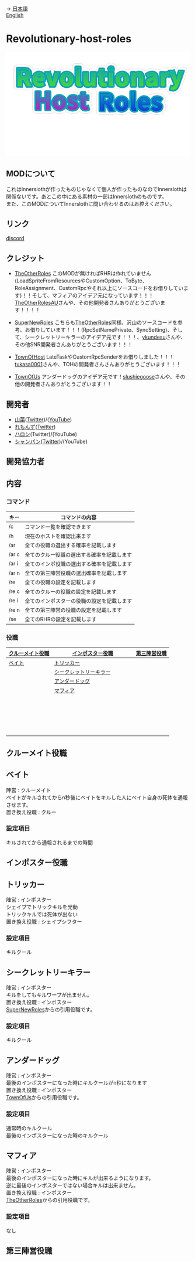 → [日本語](README.md)<br>
[English](README-English.md)<br>

# Revolutionary-host-roles
![RHRlogo](/images/RHRLogoIcon.png)

## MODについて
これはInnerslothが作ったものじゃなくて個人が作ったものなのでInnerslothは関係ないです。あとこの中にある素材の一部はInnerslothのものです。<br>
また、このMODについてInnerslothに問い合わせるのはお控えください。

## リンク
[discord](https://discord.gg/KC3G57CWeU)

## クレジット
- [TheOtherRoles](https://github.com/TheOtherRolesAU/TheOtherRoles) このMODが無ければRHRは作れていません(LoadSpriteFromResourcesやCustomOption、ToByte、RoleAssignment、CustomRpcやそれ以上にソースコードをお借りしています)！！そして、マフィアのアイデア元になっています！！！[TheOtherRolesAU](https://github.com/TheOtherRolesAU)さんや、その他開発者さんありがとうございます！！！！

- [SuperNewRoles](https://github.com/ykundesu/SuperNewRoles) こちらも[TheOtherRoles](https://github.com/TheOtherRolesAU/TheOtherRoles)同様、沢山のソースコードを参考、お借りしています！！！(RpcSetNamePrivate、SyncSetting)、そして、シークレットリーキラーのアイデア元です！！！、[ykundesu](https://github.com/ykundesu)さんや、その他SNR開発者さんありがとうございます！！！

- [TownOfHost](https://github.com/tukasa0001/TownOfHost) LateTaskやCustomRpcSenderをお借りしました！！！[tukasa0001](https://github.com/tukasa0001)さんや、TOHの開発者さんさんありがとうございます！！！

- [TownOfUs](https://github.com/slushiegoose/Town-Of-Us) アンダードッグのアイデア元です！[slushiegoose](https://github.com/slushiegoose)さんや、その他の開発者さんありがとうございます！！
## 開発者
- [山菜](https://github.com/sansai0707)([Twitter](https://twitter.com/sansai_yukkuri))/([YouTube](https://youtube.com/channel/UCj1SxnfqEKlnwXkhCG_VZ7w))
- [れもんず](https://github.com/remons123)([Twitter](https://twitter.com/abcremons))
- [ハロン](https://github.com/Haroweeeeen)(Twitter)/(YouTube)
- [シャンパン](https://github.com/Shanpan2)([Twitter](https://twitter.com/shanpanus?s=21&t=VkDFSOnM3bkZQ7Rdw1vNHA))/(YouTube)
## 開発協力者

## 内容
### コマンド
|キー  |コマンドの内容                            |
-------|------------------------------------------|
| /c   |コマンド一覧を確認できます        　　　  |
| /h   |現在のホストを確認出来ます        　　　  |
| /ar  |全ての役職の選出する確率を記載します      |
| /ar c|全てのクルー役職の選出する確率を記載します|
| /ar i|全てのインポ役職の選出する確率を記載します|
| /ar n|全ての第三陣営役職の選出確率を記載します  |
| /re  |全ての役職の設定を記載します  　　　　    |
| /re c|全てのクルーの役職の設定を記載します  　　      |
| /re i|全てのインポスターの役職の設定を記載します  |
| /re n|全ての第三陣営の役職の設定を記載します    |
| /se  |全てのRHRの設定を記載します               |
### 役職
|[クルーメイト役職](#クルーメイト役職)  |      [インポスター役職](#インポスター役職)       |[第三陣営役職](#第三陣営役職)|
-------------------|-----------------------------|------------|
| [ベイト](#ベイト)           |[トリッカー](#トリッカー)                   |            |
|                  |[シークレットリーキラー](#シークレットリーキラー)       |    　　　  |
|                  |[アンダードッグ](#アンダードッグ)             |    　　　  |
|                  |[マフィア](#マフィア)　　　　　　　　　　　       |    　　　  |
|                  |　　　　　　　　　　　       |    　　　  |
|                  |　　　　　　　　　　　       |    　　　  |
|                  |　　　　　　　　　　　       |    　　　  |
|                  |　　　　　　　　　　　       |    　　　  |
|                  |　　　　　　　　　　　       |    　　　  |

## クルーメイト役職<br>
## ベイト<br>
陣営 : クルーメイト<br>
ベイトがキルされてからn秒後にベイトをキルした人にベイト自身の死体を通報させます。<br>
置き換え役職 : クルー<br>
### 設定項目<br>
キルされてから通報されるまでの時間<br>
## インポスター役職<br>
## トリッカー<br>
陣営 : インポスター<br>
シェイプでトリックキルを発動<br>
トリックキルでは死体が出ない<br>
置き換え役職 : シェイプシフター<br>
### 設定項目<br>
キルクール<br>
## シークレットリーキラー<br>
陣営 : インポスター<br>
キルをしてもキルワープが出ません。<br>
置き換え役職 : インポスター<br>
[SuperNewRoles](https://github.com/ykundesu/SuperNewRoles)からの引用役職です。<br>
### 設定項目<br>
キルクール<br>
## アンダードッグ<br>
陣営 : インポスター<br>
最後のインポスターになった時にキルクールがn秒になります<br>
置き換え役職 : インポスター<br>
[TownOfUs](https://github.com/slushiegoose/Town-Of-Us)からの引用役職です。<br>
### 設定項目<br>
通常時のキルクール<br>
最後のインポスターになった時のキルクール<br>
## マフィア<br>
陣営 : インポスター<br>
最後のインポスターになった時にキルが出来るようになります。<br>
逆に最後のインポスターではない場合キルは出来ません。<br>
置き換え役職 : インポスター<br>
[TheOtherRoles](https://github.com/TheOtherRolesAU/TheOtherRoles)からの引用役職です。<br>
### 設定項目<br>
なし<br>
## 第三陣営役職

